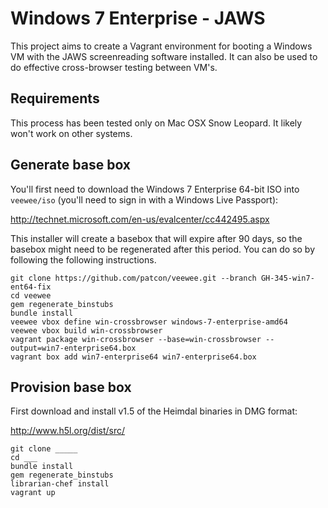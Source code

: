 Windows 7 Enterprise - JAWS
===========================

This project aims to create a Vagrant environment for booting a Windows VM
with the JAWS screenreading software installed. It can also be used to
do effective cross-browser testing between VM's.

Requirements
------------

This process has been tested only on Mac OSX Snow Leopard. It likely
won't work on other systems.

Generate base box
-----------------

You'll first need to download the Windows 7 Enterprise 64-bit ISO into
`veewee/iso` (you'll need to sign in with a Windows Live Passport):

http://technet.microsoft.com/en-us/evalcenter/cc442495.aspx

This installer will create a basebox that will expire after 90 days, so
the basebox might need to be regenerated after this period. You can do
so by following the following instructions.

    git clone https://github.com/patcon/veewee.git --branch GH-345-win7-ent64-fix
    cd veewee
    gem regenerate_binstubs
    bundle install
    veewee vbox define win-crossbrowser windows-7-enterprise-amd64
    veewee vbox build win-crossbrowser
    vagrant package win-crossbrowser --base=win-crossbrowser --output=win7-enterprise64.box
    vagrant box add win7-enterprise64 win7-enterprise64.box

Provision base box
------------------

First download and install v1.5 of the Heimdal binaries in DMG format:

http://www.h5l.org/dist/src/

    git clone _____
    cd ___
    bundle install
    gem regenerate_binstubs
    librarian-chef install
    vagrant up
